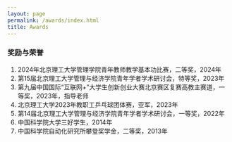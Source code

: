 ```yaml
---
layout: page
permalink: /awards/index.html
title: Awards
---
```



### 奖励与荣誉

1.	2024年北京理工大学管理学院青年教师教学基本功比赛，二等奖，2024年
2.	第15届北京理工大学管理与经济学院青年学者学术研讨会，特等奖，2023年
3.	第九届中国国际“互联网+”大学生创新创业大赛北京赛区复赛高教主赛道，一等奖，2023年，指导老师
4.	北京理工大学2023年教职工乒乓球团体赛，亚军，2023年
5.	第14届北京理工大学管理与经济学院青年学者学术研讨会，一等奖，2022年
6.	中国科学院大学三好学生，2014年
7.	中国科学院自动化研究所攀登奖学金，二等奖，2013年

